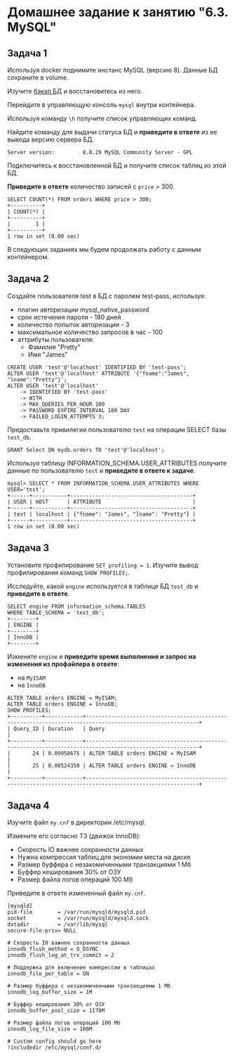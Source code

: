 # Домашнее задание к занятию "6.3. MySQL"

## Задача 1

Используя docker поднимите инстанс MySQL (версию 8). Данные БД сохраните в volume.

Изучите [бэкап БД](https://github.com/netology-code/virt-homeworks/tree/master/06-db-03-mysql/test_data) и
восстановитесь из него.

Перейдите в управляющую консоль `mysql` внутри контейнера.

Используя команду `\h` получите список управляющих команд.

Найдите команду для выдачи статуса БД и **приведите в ответе** из ее вывода версию сервера БД.

```
Server version:         8.0.29 MySQL Community Server - GPL
```

Подключитесь к восстановленной БД и получите список таблиц из этой БД.

**Приведите в ответе** количество записей с `price` > 300.
```roomsql
SELECT COUNT(*) FROM orders WHERE price > 300;
+----------+
| COUNT(*) |
+----------+
|        1 |
+----------+
1 row in set (0.00 sec)

```
В следующих заданиях мы будем продолжать работу с данным контейнером.

## Задача 2

Создайте пользователя test в БД c паролем test-pass, используя:
- плагин авторизации mysql_native_password
- срок истечения пароля - 180 дней
- количество попыток авторизации - 3
- максимальное количество запросов в час - 100
- аттрибуты пользователя:
    - Фамилия "Pretty"
    - Имя "James"
```roomsql
CREATE USER 'test'@'localhost' IDENTIFIED BY 'test-pass';
ALTER USER 'test'@'localhost' ATTRIBUTE '{"fname":"James", "lname":"Pretty"}';
ALTER USER 'test'@'localhost' 
    -> IDENTIFIED BY 'test-pass' 
    -> WITH
    -> MAX_QUERIES_PER_HOUR 100
    -> PASSWORD EXPIRE INTERVAL 180 DAY
    -> FAILED_LOGIN_ATTEMPTS 3;
```

Предоставьте привилегии пользователю `test` на операции SELECT базы `test_db`.

```roomsql
GRANT Select ON mydb.orders TO 'test'@'localhost';
```
Используя таблицу INFORMATION_SCHEMA.USER_ATTRIBUTES получите данные по пользователю `test` и
**приведите в ответе к задаче**.
```roomsql
mysql> SELECT * FROM INFORMATION_SCHEMA.USER_ATTRIBUTES WHERE USER='test';
+------+-----------+---------------------------------------+
| USER | HOST      | ATTRIBUTE                             |
+------+-----------+---------------------------------------+
| test | localhost | {"fname": "James", "lname": "Pretty"} |
+------+-----------+---------------------------------------+
1 row in set (0.00 sec)

```

## Задача 3

Установите профилирование `SET profiling = 1`.
Изучите вывод профилирования команд `SHOW PROFILES;`.

Исследуйте, какой `engine` используется в таблице БД `test_db` и **приведите в ответе**.
```roomsql
SELECT engine FROM information_schema.TABLES
WHERE TABLE_SCHEMA = 'test_db';
+--------+
| ENGINE |
+--------+
| InnoDB |
+--------+

```

Измените `engine` и **приведите время выполнения и запрос на изменения из профайлера в ответе**:
- на `MyISAM`
- на `InnoDB`
```roomsql
ALTER TABLE orders ENGINE = MyISAM;
ALTER TABLE orders ENGINE = InnoDB;
SHOW PROFILES;
+----------+------------+----------------------------------------------------------------------------------------------------------+
| Query_ID | Duration   | Query                                                                                                    |
+----------+------------+----------------------------------------------------------------------------------------------------------+
|       24 | 0.09958675 | ALTER TABLE orders ENGINE = MyISAM                                                                       |
|       25 | 0.08524350 | ALTER TABLE orders ENGINE = InnoDB                                                                       |
+----------+------------+----------------------------------------------------------------------------------------------------------+
```

## Задача 4

Изучите файл `my.cnf` в директории /etc/mysql.

Измените его согласно ТЗ (движок InnoDB):
- Скорость IO важнее сохранности данных
- Нужна компрессия таблиц для экономии места на диске
- Размер буффера с незакомиченными транзакциями 1 Мб
- Буффер кеширования 30% от ОЗУ
- Размер файла логов операций 100 Мб

Приведите в ответе измененный файл `my.cnf`.
```roomsql
[mysqld]
pid-file        = /var/run/mysqld/mysqld.pid
socket          = /var/run/mysqld/mysqld.sock
datadir         = /var/lib/mysql
secure-file-priv= NULL

# Скорость IO важнее сохранности данных
innodb_flush_method = O_DSYNC
innodb_flush_log_at_trx_commit = 2

# Поддержка для включение компрессии в таблицах
innodb_file_per_table = ON

# Размер буффера с незакомиченными транзакциями 1 Мб
innodb_log_buffer_size = 1M

# Буффер кеширования 30% от ОЗУ
innodb_buffer_pool_size = 1178M

# Размер файла логов операций 100 Мб
innodb_log_file_size = 100M

# Custom config should go here
!includedir /etc/mysql/conf.d/
```
